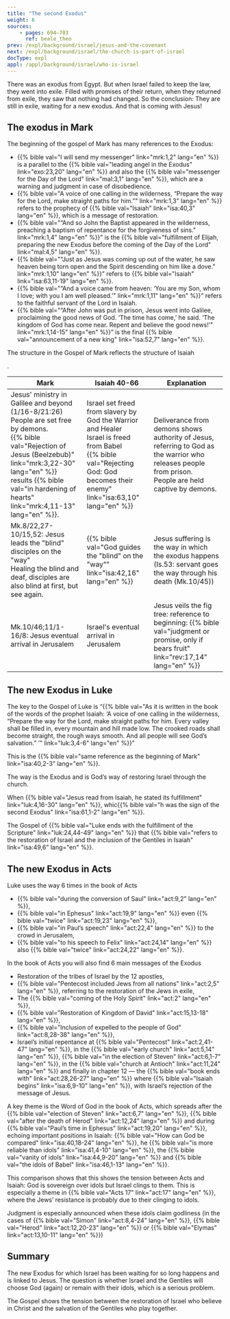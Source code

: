 ```yaml
---
title: "The second Exodus"
weight: 6
sources:
    - pages: 694–703
      ref: beale_theo
prev: /expl/background/israel/jesus-and-the-covenant
next: /expl/background/israel/the-church-is-part-of-israel
docType: expl
appl: /appl/background/israel/who-is-israel
---
```


There was an exodus from Egypt. But when Israel failed to keep the law, they went into exile. Filled with promises of their return, when they returned from exile, they saw that nothing had changed. So the conclusion: They are still in exile, waiting for a new exodus. And that is coming with Jesus!

## The exodus in Mark

<a name="70f4"></a>
The beginning of the gospel of Mark has many references to the Exodus:

- {{% bible val="I will send my messenger" link="mrk:1,2" lang="en" %}} is a parallel to the {{% bible val="leading angel in the Exodus" link="exo:23,20" lang="en" %}} and also the {{% bible val="messenger for the Day of the Lord" link="mal:3,1" lang="en" %}}, which are a warning and judgment in case of disobedience.
- {{% bible val="A voice of one calling in the wilderness, “Prepare the way for the Lord, make straight paths for him.”" link="mrk:1,3" lang="en" %}} refers to the prophecy of {{% bible val="Isaiah" link="isa:40,3" lang="en" %}}, which is a message of restoration.
- {{% bible val="“And so John the Baptist appeared in the wilderness, preaching a baptism of repentance for the forgiveness of sins." link="mrk:1,4" lang="en" %}}” is the {{% bible val="fulfillment of Elijah, preparing the new Exodus before the coming of the Day of the Lord" link="mal:4,5" lang="en" %}}.
- {{% bible val="“Just as Jesus was coming up out of the water, he saw heaven being torn open and the Spirit descending on him like a dove." link="mrk:1,10" lang="en" %}}” refers to {{% bible val="Isaiah" link="isa:63,11-19" lang="en" %}}.
- {{% bible val="“And a voice came from heaven: ‘You are my Son, whom I love; with you I am well pleased.’" link="mrk:1,11" lang="en" %}}” refers to the faithful servant of the Lord in Isaiah.
- {{% bible val="“After John was put in prison, Jesus went into Galilee, proclaiming the good news of God. ‘The time has come,’ he said. ‘The kingdom of God has come near. Repent and believe the good news!’" link="mrk:1,14-15" lang="en" %}}” is the final {{% bible val="announcement of a new king" link="isa:52,7" lang="en" %}}.

<p>The structure in the Gospel of Mark reflects the structure of Isaiah</p>.

| Mark | Isaiah 40-66 | Explanation |
|------|--------------|-------------|
| Jesus' ministry in Galilee and beyond (1/16-8/21:26) </br> People are set free by demons. </br> {{% bible val="Rejection of Jesus (Beelzebub)" link="mrk:3,22-30" lang="en" %}} results {{% bible val="in hardening of hearts" link="mrk:4,11-13" lang="en" %}}. | Israel set freed from slavery by God the Warrior and Healer</br> Israel is freed from Babel </br> {{% bible val="Rejecting God: God becomes their enemy" link="isa:63,10" lang="en" %}} | Deliverance from demons shows authority of Jesus, referring to God as the warrior who releases people from prison.</br> People are held captive by demons. |
| Mk.8/22,27-10/15,52: Jesus leads the "blind" disciples on the "way" </br> Healing the blind and deaf, disciples are also blind at first, but see again. | {{% bible val="God guides the \"blind\" on the \"way\"" link="isa:42,16" lang="en" %}} | Jesus suffering is the way in which the exodus happens (Is.53: servant goes the way through his death (Mk.10/45)) |
| Mk.10/46;11/1-16/8: Jesus eventual arrival in Jerusalem | Israel's eventual arrival in Jerusalem | Jesus veils the fig tree: reference to beginning: {{% bible val="judgment or promise, only if bears fruit" link="rev:17,14" lang="en" %}} |

## The new Exodus in Luke

<a name="1f7d"></a>
The key to the Gospel of Luke is “{{% bible val="As it is written in the book of the words of the prophet Isaiah: ‘A voice of one calling in the wilderness, “Prepare the way for the Lord, make straight paths for him. Every valley shall be filled in, every mountain and hill made low. The crooked roads shall become straight, the rough ways smooth. And all people will see God’s salvation.” ’" link="luk:3,4-6" lang="en" %}}”

This is the {{% bible val="same reference as the beginning of Mark" link="isa:40,2-3" lang="en" %}}.

The way is the Exodus and is God’s way of restoring Israel through the church.

When {{% bible val="Jesus read from Isaiah, he stated its fulfillment" link="luk:4,16-30" lang="en" %}}, whic{{% bible val="h was the sign of the second Exodus" link="isa:61,1-2" lang="en" %}}.

The Gospel of {{% bible val="Luke ends with the fulfillment of the Scripture" link="luk:24,44-49" lang="en" %}} that {{% bible val="refers to the restoration of Israel and the inclusion of the Gentiles in Isaiah" link="isa:49,6" lang="en" %}}.

## The new Exodus in Acts

<a name="a809"></a>
Luke uses the way 6 times in the book of Acts

- {{% bible val="during the conversion of Saul" link="act:9,2" lang="en" %}},
- {{% bible val="in Ephesus" link="act:19,9" lang="en" %}} even {{% bible val="twice" link="act:19,23" lang="en" %}},
- {{% bible val="in Paul’s speech" link="act:22,4" lang="en" %}} to the crowd in Jerusalem,
- {{% bible val="to his speech to Felix" link="act:24,14" lang="en" %}} also {{% bible val="twice" link="act:24,22" lang="en" %}}.

In the book of Acts you will also find 6 main messages of the Exodus

- Restoration of the tribes of Israel by the 12 apostles,
- {{% bible val="Pentecost included Jews from all nations" link="act:2,5" lang="en" %}}, referring to the restoration of the Jews in exile,
- The {{% bible val="coming of the Holy Spirit" link="act:2" lang="en" %}},
- {{% bible val="Restoration of Kingdom of David" link="act:15,13-18" lang="en" %}},
- {{% bible val="Inclusion of expelled to the people of God" link="act:8,28-38" lang="en" %}},
- Israel’s initial repentance at {{% bible val="Pentecost" link="act:2,41-47" lang="en" %}}, in the {{% bible val="early church" link="act:5,14" lang="en" %}}, {{% bible val="in the election of Steven" link="act:6,1-7" lang="en" %}}, in the {{% bible val="church at Antioch" link="act:11,24" lang="en" %}} and finally in chapter 12 — the {{% bible val="book ends with" link="act:28,26-27" lang="en" %}} where {{% bible val="Isaiah begins" link="isa:6,9-10" lang="en" %}}, with Israel’s rejection of the message of Jesus.

A key theme is the Word of God in the book of Acts, which spreads after the {{% bible val="election of Steven" link="act:6,7" lang="en" %}}, {{% bible val="after the death of Herod" link="act:12,24" lang="en" %}} and during {{% bible val="Paul’s time in Ephesus" link="act:19,20" lang="en" %}}, echoing important positions in Isaiah: {{% bible val="How can God be compared" link="isa:40,18-24" lang="en" %}}, he {{% bible val="is more reliable than idols" link="isa:41,4-10" lang="en" %}}, the {{% bible val="vanity of idols" link="isa:44,9-20" lang="en" %}} and {{% bible val="the idols of Babel" link="isa:46,1-13" lang="en" %}}.

This comparison shows that this shows the tension between Acts and Isaiah: God is sovereign over idols but Israel clings to them. This is especially a theme in {{% bible val="Acts 17" link="act:17" lang="en" %}}, where the Jews’ resistance is probably due to their clinging to idols.

Judgment is especially announced when these idols claim godliness (in the cases of {{% bible val="Simon" link="act:8,4-24" lang="en" %}}, {{% bible val="Herod" link="act:12,20-23" lang="en" %}} or {{% bible val="Elymas" link="act:13,10-11" lang="en" %}})

## Summary

<a name="f43c"></a>
The new Exodus for which Israel has been waiting for so long happens and is linked to Jesus. The question is whether Israel and the Gentiles will choose God (again) or remain with their idols, which is a serious problem.

The Gospel shows the tension between the restoration of Israel who believe in Christ and the salvation of the Gentiles who play together.
